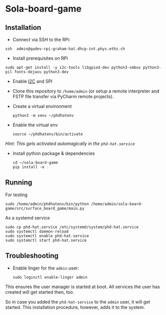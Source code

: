 # Sola-board-game

## Installation

- Connect via SSH to the RPi:
```
ssh  admin@qudev-rpi-graham-hat.dhcp-int.phys.ethz.ch
```

- Install prerequisites on RPi

```
sudo apt-get install -y i2c-tools libgpiod-dev python3-smbus python3-pil fonts-dejavu python3-dev
```

- Enable [I2C](https://learn.adafruit.com/adafruits-raspberry-pi-lesson-4-gpio-setup/configuring-i2c) and SPI

- Clone this repository to `/home/admin` (or 
setup a remote interpreter and FSTP file transfer via 
PyCharm remote projects).

- Create a virtual environment

    ```
    python3 -m venv ~/phdhatenv
    ```

- Enable the virtual env

    ```
    source ~/phdhatenv/bin/activate
    ```

_Hint: This gets activated automagically in the `phd-hat.service`_

- Install python package & dependencies

    ```
    cd ~/sola-board-game
    pip install -e .
    ```

## Running

For testing

```
sudo /home/admin/phdhatenv/bin/python /home/admin/sola-board-game/src/surface_board_game/main.py
```

As a systemd service

```
sudo cp phd-hat.service /etc/systemd/system/phd-hat.service
sudo systemctl daemon-reload
sudo systemctl enable phd-hat.service
sudo systemctl start phd-hat.service
```

## Troubleshooting

- Enable linger for the `admin` user:

    ```
    sudo loginctl enable-linger admin
    ```

This ensures the user manager is started at boot. All services the user has created will get started then, too.

So in case you added the `phd-hat-service` to the `admin` user, it will get started. This installation procedure, however, adds it to the system.
